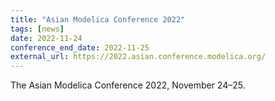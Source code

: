 ```yaml
---
title: "Asian Modelica Conference 2022"
tags: [news]
date: 2022-11-24
conference_end_date: 2022-11-25
external_url: https://2022.asian.conference.modelica.org/
---
```


The Asian Modelica Conference 2022, November 24–25.
